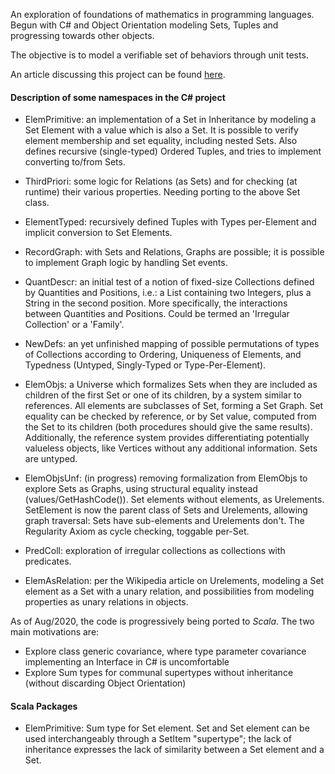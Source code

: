 An exploration of foundations of mathematics in programming languages. Begun with C# and Object Orientation modeling Sets, Tuples and progressing towards other objects.

The objective is to model a verifiable set of behaviors through unit tests.

An article discussing this project can be found [here](https://psobo.com/blog/limits_an_exploration.html).

#### Description of some namespaces in the C# project

- ElemPrimitive: an implementation of a Set in Inheritance by modeling a Set Element with a value which is also a Set. It is possible to verify element membership and set equality, including nested Sets. Also defines recursive (single-typed) Ordered Tuples, and tries to implement converting to/from Sets.

- ThirdPriori: some logic for Relations (as Sets) and for checking (at runtime) their various properties. Needing porting to the above Set class.

- ElementTyped: recursively defined Tuples with Types per-Element and implicit conversion to Set Elements.

- RecordGraph: with Sets and Relations, Graphs are possible; it is possible to implement Graph logic by handling Set events.

- QuantDescr: an initial test of a notion of fixed-size Collections defined by Quantities and Positions, i.e.: a List containing two Integers, plus a String in the second position. More specifically, the interactions between Quantities and Positions. Could be termed an 'Irregular Collection' or a 'Family'.

- NewDefs: an yet unfinished mapping of possible permutations of types of Collections according to Ordering, Uniqueness of Elements, and Typedness (Untyped, Singly-Typed or Type-Per-Element).

- ElemObjs: a Universe which formalizes Sets when they are included as children of the first Set or one of its children, by a system similar to references. All elements are subclasses of Set, forming a Set Graph. Set equality can be checked by reference, or by Set value, computed from the Set to its children (both procedures should give the same results). Additionally, the reference system provides differentiating potentially valueless objects, like Vertices without any additional information. Sets are untyped.

- ElemObjsUnf: (in progress) removing formalization from ElemObjs to explore Sets as Graphs, using structural equality instead (values/GetHashCode()). Set elements without elements, as Urelements. SetElement is now the parent class of Sets and Urelements, allowing graph traversal: Sets have sub-elements and Urelements don't. The Regularity Axiom as cycle checking, toggable per-Set.

- PredColl: exploration of irregular collections as collections with predicates.

- ElemAsRelation: per the Wikipedia article on Urelements, modeling a Set element as a Set with a unary relation, and possibilities from modeling properties as unary relations in objects.

As of Aug/2020, the code is progressively being ported to *Scala*. The two main motivations are:
* Explore class generic covariance, where type parameter covariance implementing an Interface in C# is uncomfortable
* Explore Sum types for communal supertypes without inheritance (without discarding Object Orientation)

#### Scala Packages

- ElemPrimitive: Sum type for Set element. Set and Set element can be used interchangeably through a SetItem "supertype"; the lack of inheritance expresses the lack of similarity between a Set element and a Set.
